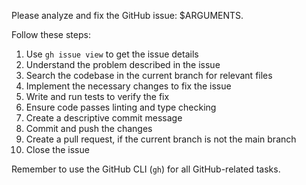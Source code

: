 Please analyze and fix the GitHub issue: $ARGUMENTS.

Follow these steps:

1. Use `gh issue view` to get the issue details
2. Understand the problem described in the issue
3. Search the codebase in the current branch for relevant files
4. Implement the necessary changes to fix the issue
5. Write and run tests to verify the fix
6. Ensure code passes linting and type checking
7. Create a descriptive commit message
8. Commit and push the changes
9. Create a pull request, if the current branch is not the main branch
10. Close the issue

Remember to use the GitHub CLI (`gh`) for all GitHub-related tasks.

